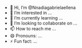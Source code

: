 - 👋 Hi, I’m @Nnadiagabrielaellena
- 👀 I’m interested in ...
- 🌱 I’m currently learning ...
- 💞️ I’m looking to collaborate on ...
- 📫 How to reach me ...
- 😄 Pronouns: ...
- ⚡ Fun fact: ...

<!---
Nnadiagabrielaellena/Nnadiagabrielaellena is a ✨ special ✨ repository because its `README.md` (this file) appears on your GitHub profile.
You can click the Preview link to take a look at your changes.
--->

